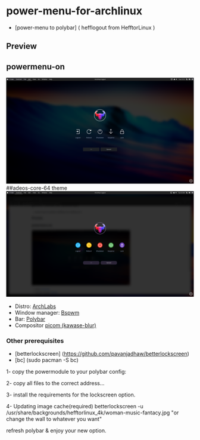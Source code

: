 # power-menu-for-archlinux

* [power-menu to polybar] ( hefflogout from HefftorLinux )

## Preview

## powermenu-on
![powermenu-on](/preview/powermenu-on.png)
<br />
##adeos-core-64 theme
![adeos-core-64](/preview/adeos-core-64.png)

* Distro: [ArchLabs](https://archlabslinux.com/)
* Window manager: [Bspwm](https://github.com/Airblader/i3)
* Bar: [Polybar](https://github.com/polybar/polybar)
* Compositor [picom (kawase-blur)](https://github.com/ibhagwan/picom)


### Other prerequisites
* [betterlockscreen] (https://github.com/pavanjadhaw/betterlockscreen)
* [bc] (sudo pacman -S bc)



1- copy the powermodule to your polybar config:


2- copy all files to the correct address...


3- install the requirements for the lockscreen option.


4- Updating image cache(required)
betterlockscreen -u /usr/share/backgrounds/hefftorlinux_4k/woman-music-fantacy.jpg  "or change the wall to whatever you want"

refresh polybar & enjoy your new option.
